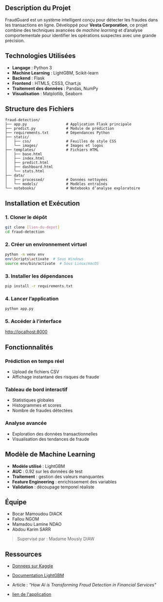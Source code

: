 


## Description du Projet

FraudGuard est un système intelligent conçu pour détecter les fraudes dans les transactions en ligne. Développé pour **Vesta Corporation**, ce projet combine des techniques avancées de *machine learning* et d’analyse comportementale pour identifier les opérations suspectes avec une grande précision.

##  Technologies Utilisées

- **Langage** : Python 3
- **Machine Learning** : LightGBM, Scikit-learn
- **Backend** : Flask
- **Frontend** : HTML5, CSS3, Chart.js
- **Traitement des données** : Pandas, NumPy
- **Visualisation** : Matplotlib, Seaborn

##  Structure des Fichiers

```
fraud-detection/
├── app.py                  # Application Flask principale
├── predict.py              # Module de prédiction
├── requirements.txt        # Dépendances Python
├── static/
│   ├── css/                # Feuilles de style CSS
│   └── images/             # Images et logos
├── templates/              # Fichiers HTML
│   ├── base.html
│   ├── index.html
│   ├── predict.html
│   ├── dashboard.html
│   └── stats.html
├── data/
│   ├── processed/          # Données nettoyées
│   └── models/             # Modèles entraînés
└── notebooks/              # Notebooks d’analyse exploratoire
```

##  Installation et Exécution

### 1. Cloner le dépôt

```bash
git clone [lien-du-depot]
cd fraud-detection
```

### 2. Créer un environnement virtuel

```bash
python -m venv env
env\Scripts\activate  # Sous Windows
source env/bin/activate  # Sous Linux/macOS
```

### 3. Installer les dépendances

```bash
pip install -r requirements.txt
```

### 4. Lancer l’application

```bash
python app.py
```

### 5. Accéder à l’interface

[http://localhost:8000](http://localhost:8000)

## Fonctionnalités

###  Prédiction en temps réel

- Upload de fichiers CSV
- Affichage instantané des risques de fraude

###  Tableau de bord interactif

- Statistiques globales
- Histogrammes et scores
- Nombre de fraudes détectées

### Analyse avancée

- Exploration des données transactionnelles
- Visualisation des tendances de fraude

## Modèle de Machine Learning

- **Modèle utilisé** : LightGBM
- **AUC** : 0.92 sur les données de test
- **Traitement** : gestion des valeurs manquantes
- **Feature Engineering** : enrichissement des variables
- **Validation** : découpage temporel réaliste

## Équipe

- Bocar Mamoudou DIACK  
- Fallou NGOM  
- Mamadou Lamine NDAO  
- Abdou Karim SARR  

>  Supervisé par : Madame Mously DIAW

##  Ressources

- [Donnees sur Kaggle](https://www.kaggle.com/c/ieee-fraud-detection)
- [Documentation LightGBM](https://lightgbm.readthedocs.io/)
- Article : *"How AI is Transforming Fraud Detection in Financial Services"*

-  [lien de l'application](https://projet-ml2-s2-ise2.onrender.com)
